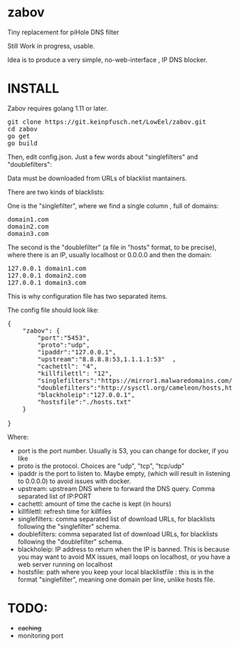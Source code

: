 # zabov

Tiny replacement for piHole DNS filter

Still Work in progress, usable.

Idea is to produce a very simple, no-web-interface , IP DNS blocker.

# INSTALL

Zabov requires golang 1.11 or later.

<pre>
git clone https://git.keinpfusch.net/LowEel/zabov.git
cd zabov
go get
go build
</pre>

Then, edit config.json.
Just a few words about "singlefilters" and "doublefilters":

Data must be downloaded from URLs of blacklist mantainers.

There are two kinds of blacklists:

One is the "singlefilter", where we find a single column , full of domains:

<pre>
domain1.com
domain2.com
domain3.com
</pre>

The second is the "doublefilter" (a file in "hosts" format, to be precise), where there is an IP, usually localhost or 0.0.0.0 and then the domain:

<pre>
127.0.0.1 domain1.com
127.0.0.1 domain2.com
127.0.0.1 domain3.com
</pre>

This is why configuration file has two separated items.

The config file should look like:

<pre>
{
    "zabov": {  
        "port":"5453", 
        "proto":"udp", 
        "ipaddr":"127.0.0.1",
        "upstream":"8.8.8.8:53,1.1.1.1:53"  ,
        "cachettl": "4",
        "killfilettl": "12",
        "singlefilters":"https://mirror1.malwaredomains.com/files/justdomains, https://tspprs.com/dl/cl1" ,
        "doublefilters":"http://sysctl.org/cameleon/hosts,https://www.malwaredomainlist.com/hostslist/hosts.txt,https://adaway.org/hosts.txt", 
        "blackholeip":"127.0.0.1",
        "hostsfile":"./hosts.txt"
    }

}
</pre>

Where:

- port is the port number. Usually is 53, you can change for docker, if you like
- proto is the protocol. Choices are "udp", "tcp", "tcp/udp"
- ipaddr is the port to listen to. Maybe empty, (which will result in listening to 0.0.0.0) to avoid issues with docker.
- upstream: upstream DNS where to forward the DNS query. Comma separated list of IP:PORT
- cachettl: amount of time the cache is kept (in hours)
- killfilettl: refresh time for killfiles
- singlefilters: comma separated list of download URLs, for blacklists following the "singlefilter" schema.
- doublefilters: comma separated list of download URLs, for blacklists following the "doublefilter" schema.
- blackholeip: IP address to return when the IP is banned. This is because you may want to avoid MX issues, mail loops on localhost, or you have a web server running on localhost
- hostsfile: path where you keep your local blacklistfile : this is in the format "singlefilter", meaning one domain per line, unlike hosts file.

# TODO:

- ~~caching~~
- monitoring port


